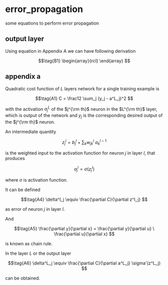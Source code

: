 # error_propagation
some equations to perform error propagation


## output layer
Using equation in Appendix A we can have following derivation

$$\tag{B1}
\begin{array}{rcl}
\end{array}
$$


## appendix a
Quadratic cost function of $L$ layers network for a single training example is

$$\tag{A1}
C = \frac12 \sum_j (y_j - a^L_j)^2
$$

with the activation $a_j^L$ of the $j^{\rm th}$ neuron in the $L^{\rm th}$ layer, which is output of the network and $y_j$ is the corresponding desired output of the $j^{\rm th}$ neuron.

An intermediate quantity

$$\tag{A2}
z_j^l = b_j^l + \sum_k w_{jk}^l \ a_k^{l-1}
$$

is the weighted input to the activation function for neuron $j$ in layer $l$, that produces

$$\tag{A3}
a^l_j = \sigma(z_j^l)
$$

where $\sigma$ is activation function.

It can be defined

$$\tag{A4}
\delta^l_j \equiv \frac{\partial C}{\partial z^l_j}
$$

as error of neuron $j$ in layer $l$.

And

$$\tag{A5}
\frac{\partial y}{\partial x} = \frac{\partial y}{\partial u} \ \frac{\partial u}{\partial x}
$$

is known as chain rule.

In the layer $L$ or the output layer

$$\tag{A6}
\delta^L_j \equiv \frac{\partial C}{\partial a^L_j} \sigma'(z^L_j)
$$

can be obtained.

